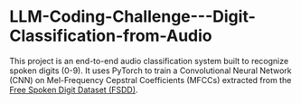 # LLM-Coding-Challenge---Digit-Classification-from-Audio
This project is an end-to-end audio classification system built to recognize spoken digits (0-9). It uses PyTorch to train a Convolutional Neural Network (CNN) on Mel-Frequency Cepstral Coefficients (MFCCs) extracted from the [Free Spoken Digit Dataset (FSDD)](https://github.com/Jakobovski/free-spoken-digit-dataset).

